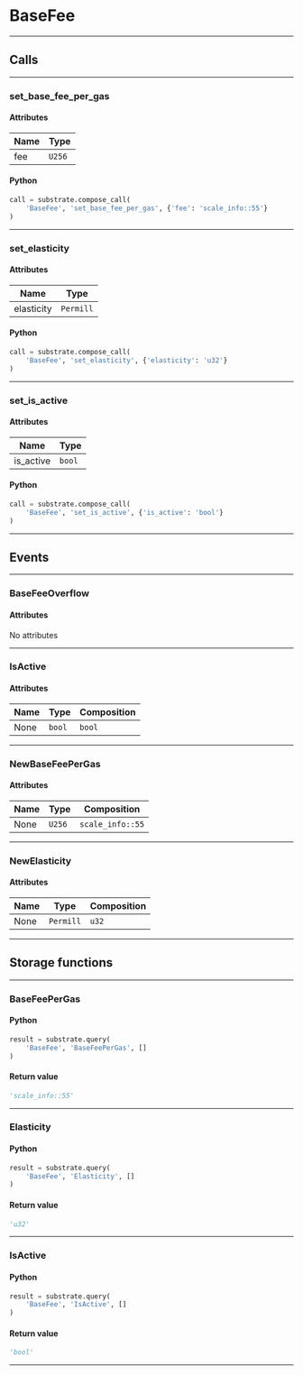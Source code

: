 
# BaseFee

---------
## Calls

---------
### set_base_fee_per_gas
#### Attributes
| Name | Type |
| -------- | -------- | 
| fee | `U256` | 

#### Python
```python
call = substrate.compose_call(
    'BaseFee', 'set_base_fee_per_gas', {'fee': 'scale_info::55'}
)
```

---------
### set_elasticity
#### Attributes
| Name | Type |
| -------- | -------- | 
| elasticity | `Permill` | 

#### Python
```python
call = substrate.compose_call(
    'BaseFee', 'set_elasticity', {'elasticity': 'u32'}
)
```

---------
### set_is_active
#### Attributes
| Name | Type |
| -------- | -------- | 
| is_active | `bool` | 

#### Python
```python
call = substrate.compose_call(
    'BaseFee', 'set_is_active', {'is_active': 'bool'}
)
```

---------
## Events

---------
### BaseFeeOverflow
#### Attributes
No attributes

---------
### IsActive
#### Attributes
| Name | Type | Composition
| -------- | -------- | -------- |
| None | `bool` | ```bool```

---------
### NewBaseFeePerGas
#### Attributes
| Name | Type | Composition
| -------- | -------- | -------- |
| None | `U256` | ```scale_info::55```

---------
### NewElasticity
#### Attributes
| Name | Type | Composition
| -------- | -------- | -------- |
| None | `Permill` | ```u32```

---------
## Storage functions

---------
### BaseFeePerGas

#### Python
```python
result = substrate.query(
    'BaseFee', 'BaseFeePerGas', []
)
```

#### Return value
```python
'scale_info::55'
```
---------
### Elasticity

#### Python
```python
result = substrate.query(
    'BaseFee', 'Elasticity', []
)
```

#### Return value
```python
'u32'
```
---------
### IsActive

#### Python
```python
result = substrate.query(
    'BaseFee', 'IsActive', []
)
```

#### Return value
```python
'bool'
```
---------